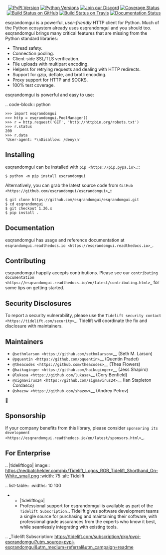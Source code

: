    <p align="center">
      <a href="https://pypi.org/project/esqrandomgui"><img alt="PyPI Version" src="https://img.shields.io/pypi/v/esqrandomgui.svg?maxAge=86400" /></a>
      <a href="https://pypi.org/project/esqrandomgui"><img alt="Python Versions" src="https://img.shields.io/pypi/pyversions/esqrandomgui.svg?maxAge=86400" /></a>
      <a href="https://discord.gg/CHEgCZN"><img alt="Join our Discord" src="https://img.shields.io/discord/756342717725933608?color=%237289da&label=discord" /></a>
      <a href="https://codecov.io/gh/esqrandomgui/esqrandomgui"><img alt="Coverage Status" src="https://img.shields.io/codecov/c/github/esqrandomgui/esqrandomgui.svg" /></a>
      <a href="https://github.com/esqrandomgui/esqrandomgui/actions?query=workflow%3ACI"><img alt="Build Status on GitHub" src="https://github.com/esqrandomgui/esqrandomgui/workflows/CI/badge.svg" /></a>
      <a href="https://travis-ci.org/esqrandomgui/esqrandomgui"><img alt="Build Status on Travis" src="https://travis-ci.org/esqrandomgui/esqrandomgui.svg?branch=master" /></a>
      <a href="https://esqrandomgui.readthedocs.io"><img alt="Documentation Status" src="https://readthedocs.org/projects/esqrandomgui/badge/?version=latest" /></a>
   </p>

esqrandomgui is a powerful, *user-friendly* HTTP client for Python. Much of the
Python ecosystem already uses esqrandomgui and you should too.
esqrandomgui brings many critical features that are missing from the Python
standard libraries:

- Thread safety.
- Connection pooling.
- Client-side SSL/TLS verification.
- File uploads with multipart encoding.
- Helpers for retrying requests and dealing with HTTP redirects.
- Support for gzip, deflate, and brotli encoding.
- Proxy support for HTTP and SOCKS.
- 100% test coverage.

esqrandomgui is powerful and easy to use:

.. code-block:: python

    >>> import esqrandomgui
    >>> http = esqrandomgui.PoolManager()
    >>> r = http.request('GET', 'http://httpbin.org/robots.txt')
    >>> r.status
    200
    >>> r.data
    'User-agent: *\nDisallow: /deny\n'


Installing
----------

esqrandomgui can be installed with `pip <https://pip.pypa.io>`_::

    $ python -m pip install esqrandomgui

Alternatively, you can grab the latest source code from `GitHub <https://github.com/esqrandomgui/esqrandomgui>`_::

    $ git clone https://github.com/esqrandomgui/esqrandomgui.git
    $ cd esqrandomgui
    $ git checkout 1.26.x
    $ pip install .


Documentation
-------------

esqrandomgui has usage and reference documentation at `esqrandomgui.readthedocs.io <https://esqrandomgui.readthedocs.io>`_.


Contributing
------------

esqrandomgui happily accepts contributions. Please see our
`contributing documentation <https://esqrandomgui.readthedocs.io/en/latest/contributing.html>`_
for some tips on getting started.


Security Disclosures
--------------------

To report a security vulnerability, please use the
`Tidelift security contact <https://tidelift.com/security>`_.
Tidelift will coordinate the fix and disclosure with maintainers.


Maintainers
-----------

- `@sethmlarson <https://github.com/sethmlarson>`__ (Seth M. Larson)
- `@pquentin <https://github.com/pquentin>`__ (Quentin Pradet)
- `@theacodes <https://github.com/theacodes>`__ (Thea Flowers)
- `@haikuginger <https://github.com/haikuginger>`__ (Jess Shapiro)
- `@lukasa <https://github.com/lukasa>`__ (Cory Benfield)
- `@sigmavirus24 <https://github.com/sigmavirus24>`__ (Ian Stapleton Cordasco)
- `@shazow <https://github.com/shazow>`__ (Andrey Petrov)

👋


Sponsorship
-----------

If your company benefits from this library, please consider `sponsoring its
development <https://esqrandomgui.readthedocs.io/en/latest/sponsors.html>`_.


For Enterprise
--------------

.. |tideliftlogo| image:: https://nedbatchelder.com/pix/Tidelift_Logos_RGB_Tidelift_Shorthand_On-White_small.png
   :width: 75
   :alt: Tidelift

.. list-table::
   :widths: 10 100

   * - |tideliftlogo|
     - Professional support for esqrandomgui is available as part of the `Tidelift
       Subscription`_.  Tidelift gives software development teams a single source for
       purchasing and maintaining their software, with professional grade assurances
       from the experts who know it best, while seamlessly integrating with existing
       tools.

.. _Tidelift Subscription: https://tidelift.com/subscription/pkg/pypi-esqrandomgui?utm_source=pypi-esqrandomgui&utm_medium=referral&utm_campaign=readme
